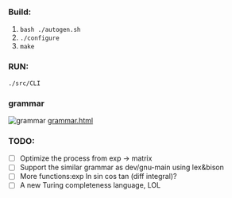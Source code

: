 ### Build:

1. ``bash ./autogen.sh``
2. ``./configure``
3. ``make``

### RUN:

``./src/CLI``

### grammar

![grammar](./doc/grammar.png)
[grammar.html](./doc/parser.html)

### TODO:
- [ ] Optimize the process from exp -> matrix
- [ ] Support the similar grammar as dev/gnu-main using lex&bison
- [ ] More functions:exp ln sin cos tan (diff integral)?
- [ ] A new Turing completeness language, LOL
